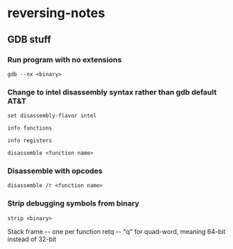 # reversing-notes

## GDB stuff

### Run program with no extensions
`gdb --nx <binary>`

### Change to intel disassembly syntax rather than gdb default AT&T
`set disassembly-flavor intel`

`info functions`

`info registers`

`disassemble <function name>`

### Disassemble with opcodes
`disassemble /r <function name>`

### Strip debugging symbols from binary
`strip <binary>`

Stack frame -- one per function
retq -- "q" for quad-word, meaning 64-bit instead of 32-bit
